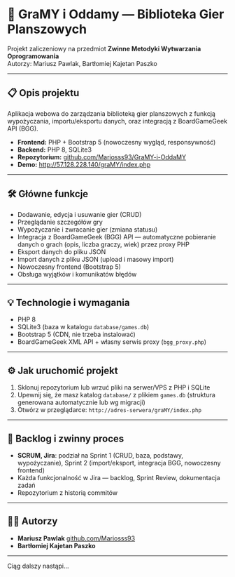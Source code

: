# 🎲 GraMY i Oddamy — Biblioteka Gier Planszowych

Projekt zaliczeniowy na przedmiot **Zwinne Metodyki Wytwarzania Oprogramowania**  
Autorzy: Mariusz Pawlak, Bartłomiej Kajetan Paszko

---

## 📋 **Opis projektu**

Aplikacja webowa do zarządzania biblioteką gier planszowych z funkcją wypożyczania, importu/eksportu danych, oraz integracją z BoardGameGeek API (BGG).

- **Frontend:** PHP + Bootstrap 5 (nowoczesny wygląd, responsywność)
- **Backend:** PHP 8, SQLite3
- **Repozytorium:** [github.com/Mariosss93/GraMY-i-OddaMY](https://github.com/Mariosss93/GraMY-i-OddaMY)
- **Demo:** http://57.128.228.140/graMY/index.php

---

## 🛠️ **Główne funkcje**

- Dodawanie, edycja i usuwanie gier (CRUD)
- Przeglądanie szczegółów gry
- Wypożyczanie i zwracanie gier (zmiana statusu)
- Integracja z BoardGameGeek (BGG) API — automatyczne pobieranie danych o grach (opis, liczba graczy, wiek) przez proxy PHP
- Eksport danych do pliku JSON
- Import danych z pliku JSON (upload i masowy import)
- Nowoczesny frontend (Bootstrap 5)
- Obsługa wyjątków i komunikatów błędów

---

## 💡 **Technologie i wymagania**

- PHP 8
- SQLite3 (baza w katalogu `database/games.db`)
- Bootstrap 5 (CDN, nie trzeba instalować)
- BoardGameGeek XML API + własny serwis proxy (`bgg_proxy.php`)

---

## ⚙️ **Jak uruchomić projekt**

1. Sklonuj repozytorium lub wrzuć pliki na serwer/VPS z PHP i SQLite
2. Upewnij się, że masz katalog `database/` z plikiem `games.db` (struktura generowana automatycznie lub wg migracji)
3. Otwórz w przeglądarce: `http://adres-serwera/graMY/index.php`

---

## 🚀 **Backlog i zwinny proces**

- **SCRUM, Jira**: podział na Sprint 1 (CRUD, baza, podstawy, wypożyczanie), Sprint 2 (import/eksport, integracja BGG, nowoczesny frontend)
- Każda funkcjonalność w Jira — backlog, Sprint Review, dokumentacja zadań
- Repozytorium z historią commitów

---

## 🧑‍💻 **Autorzy**

- **Mariusz Pawlak** [github.com/Mariosss93](https://github.com/Mariosss93)
- **Bartłomiej Kajetan Paszko**

---

Ciąg dalszy nastąpi...

